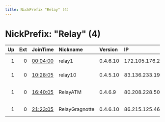 ```yaml
---
title: NickPrefix "Relay" (4)
---
```


# NickPrefix: "Relay" (4)

|   Up |   Ext | JoinTime                                                                                              | Nickname       | Version   | IP              | AS                               | CC   |   ORp |   Dirp | OS    | Contact                        |   eFamMembers |
|-----:|------:|:------------------------------------------------------------------------------------------------------|:---------------|:----------|:----------------|:---------------------------------|:-----|------:|-------:|:------|:-------------------------------|--------------:|
|    1 |     0 | [00:04:00](https://nusenu.github.io/OrNetStats/w/relay/F80DD581551FC3DB922CB3E86DC99E1DAF857F83.html) | relay1         | 0.4.6.10  | 172.105.176.230 | Linode, LLC                      | us   |   443 |      0 | Linux | example com.au                 |             1 |
|    1 |     0 | [10:28:05](https://nusenu.github.io/OrNetStats/w/relay/B9AAA63EDCA393534792A7DE94C0A61BFAE73980.html) | relay10        | 0.4.5.10  | 83.136.233.199  | JSC IOT                          | ru   |  9100 |   9130 | Linux | anonymous10 anonymous@mail.com |             1 |
|    1 |     0 | [16:40:05](https://nusenu.github.io/OrNetStats/w/relay/17633C13D0FB7134B768455901002C30C9CF71EF.html) | RelayATM       | 0.4.6.9   | 80.208.228.50   | UAB &quot;Interneto vizija&quot; | lt   |  9001 |      0 | Linux | jorti@protonmail.com           |             1 |
|    1 |     0 | [21:23:05](https://nusenu.github.io/OrNetStats/w/relay/C6D3E45E7559C59D39D23F76BEBC3A4D427B8C34.html) | RelayGragnotte | 0.4.6.10  | 86.215.125.46   | Orange S.A.                      | fr   |   443 |      0 | Linux | mbarcoudat@gmail.com           |             1 |
